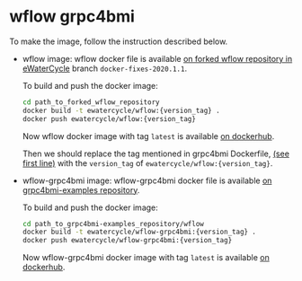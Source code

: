 # wflow grpc4bmi

To make the image, follow the instruction described below.

- wflow image:
    wflow docker file is available
    [on forked wflow repository in eWaterCycle](https://github.com/eWaterCycle/wflow/tree/docker-fixes-2020.1.1)
    branch `docker-fixes-2020.1.1`.

    To build and push the docker image:

    ```bash
    cd path_to_forked_wflow_repository
    docker build -t ewatercycle/wflow:{version_tag} .
    docker push ewatercycle/wflow:{version_tag}
    ```

    Now wflow docker image with tag `latest` is available [on dockerhub](https://hub.docker.com/r/ewatercycle/wflow).

    Then we should replace the tag mentioned in grpc4bmi Dockerfile,
    [(see first line)](https://github.com/eWaterCycle/grpc4bmi-examples/blob/master/wflow/Dockerfile)
    with the `version_tag` of `ewatercycle/wflow:{version_tag}`.

- wflow-grpc4bmi image:
    wflow-grpc4bmi docker file is available
    [on grpc4bmi-examples repository](https://github.com/eWaterCycle/grpc4bmi-examples/blob/master/wflow/Dockerfile).

    To build and push the docker image:

    ```bash
    cd path_to_grpc4bmi-examples_repository/wflow
    docker build -t ewatercycle/wflow-grpc4bmi:{version_tag} .
    docker push ewatercycle/wflow-grpc4bmi:{version_tag}
    ```

    Now wflow-grpc4bmi docker image with tag `latest` is available [on dockerhub](https://hub.docker.com/r/ewatercycle/wflow-grpc4bmi).

